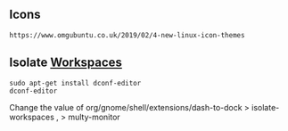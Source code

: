 ## Icons
```
https://www.omgubuntu.co.uk/2019/02/4-new-linux-icon-themes
```
## Isolate [Workspaces](https://askubuntu.com/questions/464946/force-alt-tab-to-switch-only-on-current-workspace-in-gnome-shell) 
```shell
sudo apt-get install dconf-editor
dconf-editor
```
Change the value of org/gnome/shell/extensions/dash-to-dock > isolate-workspaces , > multy-monitor

